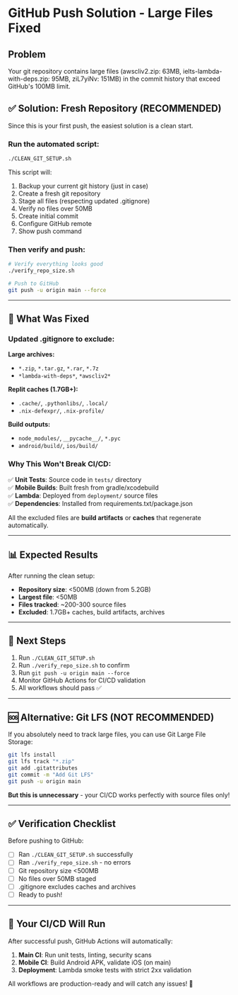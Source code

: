 # GitHub Push Solution - Large Files Fixed

## Problem
Your git repository contains large files (awscliv2.zip: 63MB, ielts-lambda-with-deps.zip: 95MB, ziL7yiNv: 151MB) in the commit history that exceed GitHub's 100MB limit.

## ✅ Solution: Fresh Repository (RECOMMENDED)

Since this is your first push, the easiest solution is a clean start.

### Run the automated script:

```bash
./CLEAN_GIT_SETUP.sh
```

This script will:
1. Backup your current git history (just in case)
2. Create a fresh git repository
3. Stage all files (respecting updated .gitignore)
4. Verify no files over 50MB
5. Create initial commit
6. Configure GitHub remote
7. Show push command

### Then verify and push:

```bash
# Verify everything looks good
./verify_repo_size.sh

# Push to GitHub
git push -u origin main --force
```

---

## 🔧 What Was Fixed

### Updated .gitignore to exclude:

**Large archives:**
- `*.zip`, `*.tar.gz`, `*.rar`, `*.7z`
- `*lambda-with-deps*`, `*awscliv2*`

**Replit caches (1.7GB+):**
- `.cache/`, `.pythonlibs/`, `.local/`
- `.nix-defexpr/`, `.nix-profile/`

**Build outputs:**
- `node_modules/`, `__pycache__/`, `*.pyc`
- `android/build/`, `ios/build/`

### Why This Won't Break CI/CD:

✅ **Unit Tests**: Source code in `tests/` directory  
✅ **Mobile Builds**: Built fresh from gradle/xcodebuild  
✅ **Lambda**: Deployed from `deployment/` source files  
✅ **Dependencies**: Installed from requirements.txt/package.json  

All the excluded files are **build artifacts** or **caches** that regenerate automatically.

---

## 📊 Expected Results

After running the clean setup:

- **Repository size**: <500MB (down from 5.2GB)
- **Largest file**: <50MB  
- **Files tracked**: ~200-300 source files
- **Excluded**: 1.7GB+ caches, build artifacts, archives

---

## 🚀 Next Steps

1. Run `./CLEAN_GIT_SETUP.sh`
2. Run `./verify_repo_size.sh` to confirm
3. Run `git push -u origin main --force`
4. Monitor GitHub Actions for CI/CD validation
5. All workflows should pass ✅

---

## 🆘 Alternative: Git LFS (NOT RECOMMENDED)

If you absolutely need to track large files, you can use Git Large File Storage:

```bash
git lfs install
git lfs track "*.zip"
git add .gitattributes
git commit -m "Add Git LFS"
git push -u origin main
```

**But this is unnecessary** - your CI/CD works perfectly with source files only!

---

## ✅ Verification Checklist

Before pushing to GitHub:

- [ ] Ran `./CLEAN_GIT_SETUP.sh` successfully
- [ ] Ran `./verify_repo_size.sh` - no errors
- [ ] Git repository size <500MB
- [ ] No files over 50MB staged
- [ ] .gitignore excludes caches and archives
- [ ] Ready to push!

---

## 🎯 Your CI/CD Will Run

After successful push, GitHub Actions will automatically:

1. **Main CI**: Run unit tests, linting, security scans
2. **Mobile CI**: Build Android APK, validate iOS (on main)
3. **Deployment**: Lambda smoke tests with strict 2xx validation

All workflows are production-ready and will catch any issues! 🚀
